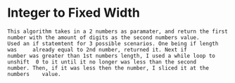 # Integer to Fixed Width
	This algorithm takes in a 2 numbers as paramater, and return the first 	number with the amount of digits as the second numbers value.
	Used an if statemtent for 3 possible scenarios. One being if length was 	already equal to 2nd number, returned it. Next if
	number was greater than 1st numbers length, I used a while loop to unshift 	0 to it until it no longer was less than the second
	number. Then, if it was less then the number, I sliced it at the numbers 	value.
